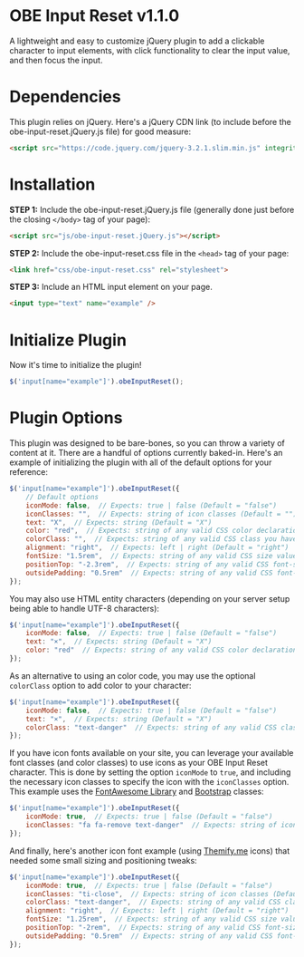 # OBE Input Reset v1.1.0
A lightweight and easy to customize jQuery plugin to add a clickable character to input elements, with click functionality to clear the input value, and then focus the input.
 
 
# Dependencies
This plugin relies on jQuery. Here's a jQuery CDN link (to include before the obe-input-reset.jQuery.js file) for good measure:
```html
<script src="https://code.jquery.com/jquery-3.2.1.slim.min.js" integrity="sha384-KJ3o2DKtIkvYIK3UENzmM7KCkRr/rE9/Qpg6aAZGJwFDMVNA/GpGFF93hXpG5KkN" crossorigin="anonymous"></script>
```
 
 
# Installation
**STEP 1:** Include the obe-input-reset.jQuery.js file (generally done just before the closing ```</body>``` tag of your page):
```html
<script src="js/obe-input-reset.jQuery.js"></script>
```
**STEP 2:** Include the obe-input-reset.css file in the ```<head>``` tag of your page:
```html
<link href="css/obe-input-reset.css" rel="stylesheet">
```
**STEP 3:** Include an HTML input element on your page.
```html
<input type="text" name="example" />
```
 
 
# Initialize Plugin
Now it's time to initialize the plugin!
```javascript
$('input[name="example"]').obeInputReset();
```
 
 
# Plugin Options
This plugin was designed to be bare-bones, so you can throw a variety of content at it. There are a handful of options currently baked-in. Here's an example of initializing the plugin with all of the default options for your reference:
```javascript
$('input[name="example"]').obeInputReset({
	// Default options
	iconMode: false,  // Expects: true | false (Default = "false")
	iconClasses: "",  // Expects: string of icon classes (Default = "")
	text: "X",  // Expects: string (Default = "X")
	color: "red",  // Expects: string of any valid CSS color declaration (Default = "red")
	colorClass: "",  // Expects: string of any valid CSS class you have on the page (Default = "")
	alignment: "right",  // Expects: left | right (Default = "right")
	fontSize: "1.5rem",  // Expects: string of any valid CSS size values (Default = "1.5rem")
	positionTop: "-2.3rem",  // Expects: string of any valid CSS font-size unit values (Default = "-2.3rem")
	outsidePadding: "0.5rem"  // Expects: string of any valid CSS font-size unit values (Default = "0.5rem")
});
```

You may also use HTML entity characters (depending on your server setup being able to handle UTF-8 characters):
```javascript
$('input[name="example"]').obeInputReset({
	iconMode: false,  // Expects: true | false (Default = "false")
	text: "×",  // Expects: string (Default = "X")
	color: "red"  // Expects: string of any valid CSS color declaration (Default = "red")
});
```

As an alternative to using an color code, you may use the optional ```colorClass``` option to add color to your character:
```javascript
$('input[name="example"]').obeInputReset({
	iconMode: false,  // Expects: true | false (Default = "false")
	text: "×",  // Expects: string (Default = "X")
	colorClass: "text-danger"  // Expects: string of any valid CSS class you have on the page (Default = "")
});
```

If you have icon fonts available on your site, you can leverage your available font classes (and color classes) to use icons as your OBE Input Reset character. This is done by setting the option ```iconMode``` to ```true```, and including the necessary icon classes to specify the icon with the ```iconClasses``` option. This example uses the [FontAwesome Library](http://fontawesome.io/) and [Bootstrap](https://getbootstrap.com/) classes:
```javascript
$('input[name="example"]').obeInputReset({
	iconMode: true,  // Expects: true | false (Default = "false")
	iconClasses: "fa fa-remove text-danger"  // Expects: string of icon classes (Default = "fa fa-remove")
});
```

And finally, here's another icon font example (using [Themify.me](http://themify.me/themify-icons) icons) that needed some small sizing and positioning tweaks:
```javascript
$('input[name="example"]').obeInputReset({
	iconMode: true,  // Expects: true | false (Default = "false")
	iconClasses: "ti-close",  // Expects: string of icon classes (Default = "fa fa-remove")
	colorClass: "text-danger",  // Expects: string of any valid CSS class you have on the page (Default = "")
	alignment: "right",  // Expects: left | right (Default = "right")
	fontSize: "1.25rem",  // Expects: string of any valid CSS size values (Default = "1.5rem")
	positionTop: "-2rem",  // Expects: string of any valid CSS font-size unit values (Default = "-2.3rem")
	outsidePadding: "0.5rem"  // Expects: string of any valid CSS font-size unit values (Default = "0.5rem")
});
```
